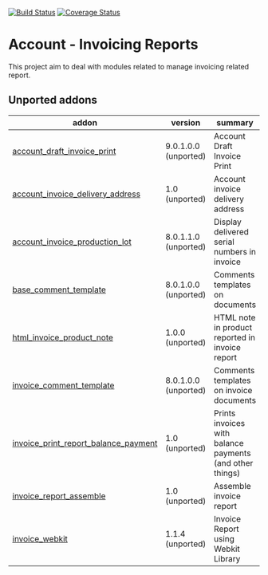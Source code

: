 [![Build Status](https://travis-ci.org/OCA/account-invoice-reporting.svg?branch=10.0)](https://travis-ci.org/OCA/account-invoice-reporting)
[![Coverage Status](https://coveralls.io/repos/OCA/account-invoice-reporting/badge.png?branch=10.0)](https://coveralls.io/r/OCA/account-invoice-reporting?branch=10.0)

Account - Invoicing Reports
===========================

This project aim to deal with modules related to manage invoicing related report.

[//]: # (addons)

Unported addons
---------------
addon | version | summary
--- | --- | ---
[account_draft_invoice_print](account_draft_invoice_print/) | 9.0.1.0.0 (unported) | Account Draft Invoice Print
[account_invoice_delivery_address](account_invoice_delivery_address/) | 1.0 (unported) | Account invoice delivery address
[account_invoice_production_lot](account_invoice_production_lot/) | 8.0.1.1.0 (unported) | Display delivered serial numbers in invoice
[base_comment_template](base_comment_template/) | 8.0.1.0.0 (unported) | Comments templates on documents
[html_invoice_product_note](html_invoice_product_note/) | 1.0.0 (unported) | HTML note in product reported in invoice report
[invoice_comment_template](invoice_comment_template/) | 8.0.1.0.0 (unported) | Comments templates on invoice documents
[invoice_print_report_balance_payment](invoice_print_report_balance_payment/) | 1.0 (unported) | Prints invoices with balance payments (and other things)
[invoice_report_assemble](invoice_report_assemble/) | 1.0 (unported) | Assemble invoice report
[invoice_webkit](invoice_webkit/) | 1.1.4 (unported) | Invoice Report using Webkit Library

[//]: # (end addons)
